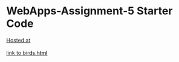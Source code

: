 # WebApps-Assignment-5 Starter Code
[Hosted at](https://44-563-web-apps-s22.github.io/webapps-s22-assignment-5-prudhvidhar18/)
<br>
<br>
<a href="https://44-563-web-apps-s22.github.io/webapps-s22-assignment-5-prudhvidhar18/birds.html">link to birds.html</a>
